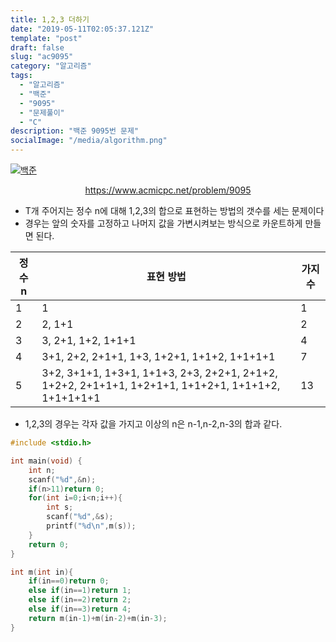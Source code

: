 ```yaml
---
title: 1,2,3 더하기
date: "2019-05-11T02:05:37.121Z"
template: "post"
draft: false
slug: "ac9095"
category: "알고리즘"
tags:
  - "알고리즘"
  - "백준"
  - "9095"
  - "문제풀이"
  - "C"
description: "백준 9095번 문제"
socialImage: "/media/algorithm.png"
---
```


[![백준](https://d2gd6pc034wcta.cloudfront.net/images/logo@2x.png)](https://www.acmicpc.net/problem/9095)
<div style="text-align:center"><a href="https://www.acmicpc.net/problem/9095">https://www.acmicpc.net/problem/9095</a></div>

- T개 주어지는 정수 n에 대해 1,2,3의 합으로 표현하는 방법의 갯수를 세는 문제이다
- 경우는 앞의 숫자를 고정하고 나머지 값을 가변시켜보는 방식으로 카운트하게 만들면 된다.

|정수 n | 표현 방법 | 가지 수|
|---|---|---|
|1|1|1|
|2|2, 1+1|2|
|3|3, 2+1, 1+2, 1+1+1|4|
|4|3+1, 2+2, 2+1+1, 1+3, 1+2+1, 1+1+2, 1+1+1+1 |7|
|5|3+2, 3+1+1, 1+3+1, 1+1+3, 2+3, 2+2+1, 2+1+2, 1+2+2, 2+1+1+1, 1+2+1+1, 1+1+2+1, 1+1+1+2, 1+1+1+1+1|13|

- 1,2,3의 경우는 각자 값을 가지고 이상의 n은 n-1,n-2,n-3의 합과 같다.


```C
#include <stdio.h>

int main(void) {
	int n;
	scanf("%d",&n);
	if(n>11)return 0;
	for(int i=0;i<n;i++){
		int s;
		scanf("%d",&s);
		printf("%d\n",m(s));
	}
	return 0;
}

int m(int in){
	if(in==0)return 0;
	else if(in==1)return 1;
	else if(in==2)return 2;
	else if(in==3)return 4;
	return m(in-1)+m(in-2)+m(in-3);
}
```